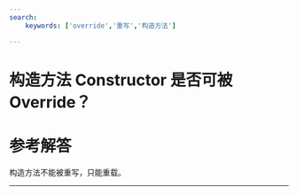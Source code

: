 ```yaml
---
search:
    keywords: ['override','重写','构造方法']

---
```



# 构造方法 Constructor 是否可被 Override？

# 参考解答

构造方法不能被重写，只能重载。

---


